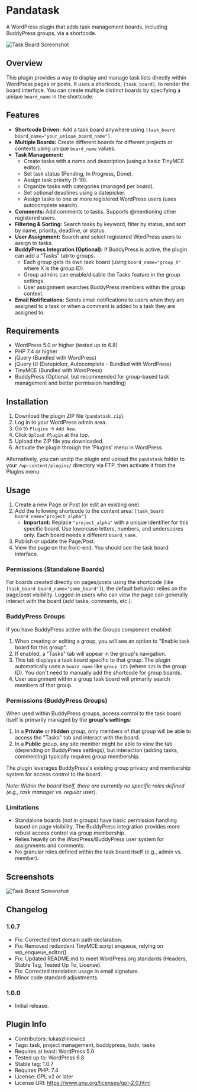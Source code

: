 # Pandatask

A WordPress plugin that adds task management boards, including BuddyPress groups, via a shortcode.

![Task Board Screenshot](https://github.com/user-attachments/assets/08a516fc-2987-486f-8dab-8ff3f79c9190)

## Overview

This plugin provides a way to display and manage task lists directly within WordPress pages or posts. It uses a shortcode, `[task_board]`, to render the board interface. You can create multiple distinct boards by specifying a unique `board_name` in the shortcode.

## Features

- **Shortcode Driven:** Add a task board anywhere using `[task_board board_name="your_unique_board_name"]`.
- **Multiple Boards:** Create different boards for different projects or contexts using unique `board_name` values.
- **Task Management:**
  - Create tasks with a name and description (using a basic TinyMCE editor).
  - Set task status (Pending, In Progress, Done).
  - Assign task priority (1-10).
  - Organize tasks with categories (managed per board).
  - Set optional deadlines using a datepicker.
  - Assign tasks to one or more registered WordPress users (uses autocomplete search).
- **Comments:** Add comments to tasks. Supports @mentioning other registered users.
- **Filtering & Sorting:** Search tasks by keyword, filter by status, and sort by name, priority, deadline, or status.
- **User Assignment:** Search and select registered WordPress users to assign to tasks.
- **BuddyPress Integration (Optional):** If BuddyPress is active, the plugin can add a "Tasks" tab to groups.
  - Each group gets its own task board (using `board_name="group_X"` where X is the group ID).
  - Group admins can enable/disable the Tasks feature in the group settings.
  - User assignment searches BuddyPress members within the group context.
- **Email Notifications:** Sends email notifications to users when they are assigned to a task or when a comment is added to a task they are assigned to.

## Requirements

- WordPress 5.0 or higher (tested up to 6.8)
- PHP 7.4 or higher
- jQuery (Bundled with WordPress)
- jQuery UI (Datepicker, Autocomplete - Bundled with WordPress)
- TinyMCE (Bundled with WordPress)
- BuddyPress (Optional, but recommended for group-based task management and better permission handling)

## Installation

1. Download the plugin ZIP file (`pandatask.zip`).
2. Log in to your WordPress admin area.
3. Go to `Plugins` -> `Add New`.
4. Click `Upload Plugin` at the top.
5. Upload the ZIP file you downloaded.
6. Activate the plugin through the 'Plugins' menu in WordPress.

Alternatively, you can unzip the plugin and upload the `pandatask` folder to your `/wp-content/plugins/` directory via FTP, then activate it from the Plugins menu.

## Usage

1. Create a new Page or Post (or edit an existing one).
2. Add the following shortcode to the content area:
   `[task_board board_name="project_alpha"]`
   - **Important:** Replace `"project_alpha"` with a unique identifier for this specific board. Use lowercase letters, numbers, and underscores only. Each board needs a different `board_name`.
3. Publish or update the Page/Post.
4. View the page on the front-end. You should see the task board interface.

### Permissions (Standalone Boards)

For boards created directly on pages/posts using the shortcode (like `[task_board board_name="some_board"]`), the default behavior relies on the page/post visibility. Logged-in users who can view the page can generally interact with the board (add tasks, comments, etc.).

### BuddyPress Groups

If you have BuddyPress active with the Groups component enabled:

1. When creating or editing a group, you will see an option to "Enable task board for this group".
2. If enabled, a "Tasks" tab will appear in the group's navigation.
3. This tab displays a task board specific to that group. The plugin automatically uses a `board_name` like `group_123` (where `123` is the group ID). You don't need to manually add the shortcode for group boards.
4. User assignment within a group task board will primarily search members of that group.

### Permissions (BuddyPress Groups)

When used within BuddyPress groups, access control to the task board itself is primarily managed by the **group's settings**:

1. In a **Private** or **Hidden** group, only members of that group will be able to access the "Tasks" tab and interact with the board.
2. In a **Public** group, any site member might be able to view the tab (depending on BuddyPress settings), but interaction (adding tasks, commenting) typically requires group membership.

The plugin leverages BuddyPress's existing group privacy and membership system for access control to the board.

*Note: Within the board itself, there are currently no specific roles defined (e.g., task manager vs. regular user)*.

### Limitations

- Standalone boards (not in groups) have basic permission handling based on page visibility. The BuddyPress integration provides more robust access control via group membership.
- Relies heavily on the WordPress/BuddyPress user system for assignments and comments.
- No granular roles defined within the task board itself (e.g., admin vs. member).

## Screenshots

![Task Board Screenshot](https://github.com/user-attachments/assets/08a516fc-2987-486f-8dab-8ff3f79c9190)

## Changelog

### 1.0.7
- Fix: Corrected text domain path declaration.
- Fix: Removed redundant TinyMCE script enqueue, relying on wp_enqueue_editor().
- Fix: Updated README.md to meet WordPress.org standards (Headers, Stable Tag, Tested Up To, License).
- Fix: Corrected translation usage in email signature.
- Minor code standard adjustments.

### 1.0.0
- Initial release.

## Plugin Info

- Contributors: lukaszliniewicz
- Tags: task, project management, buddypress, todo, tasks
- Requires at least: WordPress 5.0
- Tested up to: WordPress 6.8
- Stable tag: 1.0.7
- Requires PHP: 7.4
- License: GPL v2 or later
- License URI: https://www.gnu.org/licenses/gpl-2.0.html